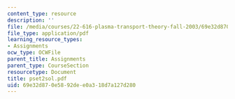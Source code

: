 ```yaml
---
content_type: resource
description: ''
file: /media/courses/22-616-plasma-transport-theory-fall-2003/69e32d870e5892dee0a318d7a127d280_pset2sol.pdf
file_type: application/pdf
learning_resource_types:
- Assignments
ocw_type: OCWFile
parent_title: Assignments
parent_type: CourseSection
resourcetype: Document
title: pset2sol.pdf
uid: 69e32d87-0e58-92de-e0a3-18d7a127d280
---
```

